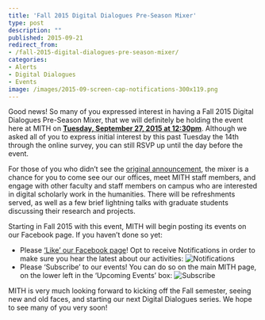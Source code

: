 ```yaml
---
title: 'Fall 2015 Digital Dialogues Pre-Season Mixer'
type: post
description: ""
published: 2015-09-21
redirect_from: 
- /fall-2015-digital-dialogues-pre-season-mixer/
categories:
- Alerts
- Digital Dialogues
- Events
image: /images/2015-09-screen-cap-notifications-300x119.png
---
```

Good news! So many of you expressed interest in having a Fall 2015 Digital Dialogues Pre-Season Mixer, that we will definitely be holding the event here at MITH on [**Tuesday, September 27, 2015 at 12:30pm**](https://www.facebook.com/events/926409637429092/). Although we asked all of you to express initial interest by this past Tuesday the 14th through the online survey, you can still RSVP up until the day before the event.

For those of you who didn’t see the [original announcement](http://us5.campaign-archive2.com/?u=a8d75192a2b95e6989ddab385&id=5b9798d202), the mixer is a chance for you to come see our our offices, meet MITH staff members, and engage with other faculty and staff members on campus who are interested in digital scholarly work in the humanities. There will be refreshments served, as well as a few brief lightning talks with graduate students discussing their research and projects.

Starting in Fall 2015 with this event, MITH will begin posting its events on our Facebook page. If you haven’t done so yet:

- Please [‘Like’ our Facebook page](https://www.facebook.com/UMD.MITH)! Opt to receive Notifications in order to make sure you hear the latest about our activities: ![Notifications](/images/2015-09-screen-cap-notifications-300x119.png)
- Please ‘Subscribe’ to our events! You can do so on the main MITH page, on the lower left in the ‘Upcoming Events’ box: ![Subscribe](/images/2015-09-screen-cap-subscribe-300x146.png)

MITH is very much looking forward to kicking off the Fall semester, seeing new and old faces, and starting our next Digital Dialogues series. We hope to see many of you very soon!
